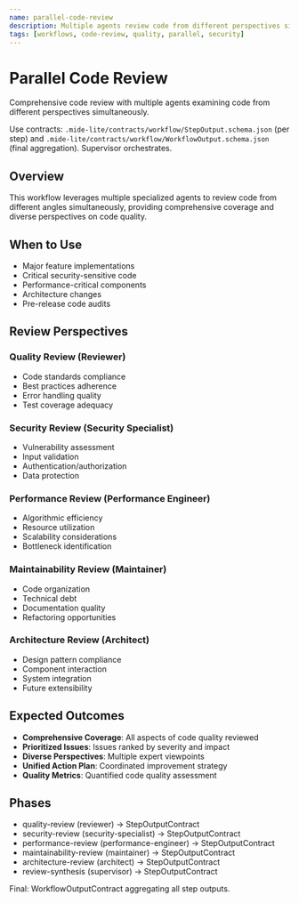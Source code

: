 ```yaml
---
name: parallel-code-review
description: Multiple agents review code from different perspectives simultaneously
tags: [workflows, code-review, quality, parallel, security]
---
```


# Parallel Code Review

Comprehensive code review with multiple agents examining code from different perspectives simultaneously.

Use contracts: `.mide-lite/contracts/workflow/StepOutput.schema.json` (per step) and `.mide-lite/contracts/workflow/WorkflowOutput.schema.json` (final aggregation). Supervisor orchestrates.

## Overview

This workflow leverages multiple specialized agents to review code from different angles simultaneously, providing comprehensive coverage and diverse perspectives on code quality.

## When to Use

- Major feature implementations
- Critical security-sensitive code
- Performance-critical components
- Architecture changes
- Pre-release code audits

## Review Perspectives

### Quality Review (Reviewer)
- Code standards compliance
- Best practices adherence
- Error handling quality
- Test coverage adequacy

### Security Review (Security Specialist)
- Vulnerability assessment
- Input validation
- Authentication/authorization
- Data protection

### Performance Review (Performance Engineer)
- Algorithmic efficiency
- Resource utilization
- Scalability considerations
- Bottleneck identification

### Maintainability Review (Maintainer)
- Code organization
- Technical debt
- Documentation quality
- Refactoring opportunities

### Architecture Review (Architect)
- Design pattern compliance
- Component interaction
- System integration
- Future extensibility

## Expected Outcomes

- **Comprehensive Coverage**: All aspects of code quality reviewed
- **Prioritized Issues**: Issues ranked by severity and impact
- **Diverse Perspectives**: Multiple expert viewpoints
- **Unified Action Plan**: Coordinated improvement strategy
- **Quality Metrics**: Quantified code quality assessment

## Phases

- quality-review (reviewer) → StepOutputContract
- security-review (security-specialist) → StepOutputContract
- performance-review (performance-engineer) → StepOutputContract
- maintainability-review (maintainer) → StepOutputContract
- architecture-review (architect) → StepOutputContract
- review-synthesis (supervisor) → StepOutputContract

Final: WorkflowOutputContract aggregating all step outputs.

 
